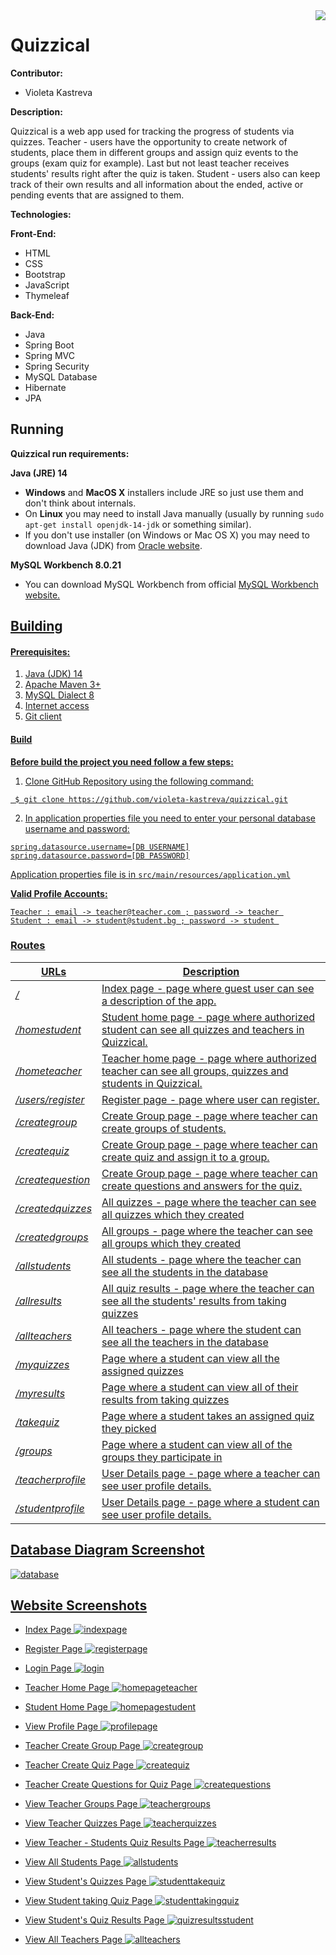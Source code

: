 <img src="/quizzical/blob/master/quizzical/src/main/resources/static/img/logo.png" align="right"/>

# Quizzical

**Contributor:**

*  Violeta Kastreva

**Description:**

Quizzical is a web app used for tracking the progress of students via quizzes. 
Teacher - users have the opportunity to create network of students, place them in different groups and assign quiz events to the groups (exam quiz for example). Last but not least teacher receives students' results right after the quiz is taken.
Student - users also can keep track of their own results and all information about the ended, active or pending events that are assigned to them.

**Technologies:**

**Front-End:**

*   HTML
*   CSS
*   Bootstrap
*   JavaScript
*   Thymeleaf 

 
**Back-End:**
*   Java
*   Spring Boot 
*   Spring MVC 
*   Spring Security
*   MySQL Database 
*   Hibernate
*   JPA

## Running

**Quizzical run requirements:**

**Java (JRE) 14**

* <b>Windows</b> and <b>MacOS X</b> installers include JRE so just use them and don't think about internals.
* On <b>Linux</b> you may need to install Java manually (usually by running `sudo apt-get install openjdk-14-jdk` or something similar).
* If you don't use installer (on Windows or Mac OS X) you may need to download Java (JDK) from <a href="https://www.oracle.com/java/technologies/javase/jdk14-archive-downloads.html">Oracle website</a>.

**MySQL Workbench 8.0.21**

* You can download MySQL Workbench from official <a href="https://dev.mysql.com/downloads/workbench/"> MySQL Workbench website.

## Building

#### Prerequisites:

 1. Java (JDK) 14 
 2. Apache Maven 3+
 3. MySQL Dialect 8
 4. Internet access
 5. Git client

#### Build
**Before build the project you need follow a few steps:**

 1. Clone GitHub Repository using the following command:
 
   ```
    $ git clone https://github.com/violeta-kastreva/quizzical.git
   ```
 2. In application properties file you need to enter your personal database username and password:
   ```
   spring.datasource.username=[DB USERNAME]
   spring.datasource.password=[DB PASSWORD]
   ```

  Application properties file is in `src/main/resources/application.yml`

 **Valid Profile Accounts:**
 
    Teacher : email -> teacher@teacher.com ; password -> teacher 
    Student : email -> student@student.bg ; password -> student 

### Routes

URLs | Description
---------|---------
 */* | Index page - page where guest user can see a description of the app.
 */homestudent* | Student home page - page where authorized student can see all quizzes and teachers in Quizzical.
 */hometeacher* | Teacher home page - page where authorized teacher can see all groups, quizzes and students in Quizzical.
 */users/register* | Register page - page where user can register.
 */creategroup* | Create Group page - page where teacher can create groups of students.
 */createquiz* | Create Group page - page where teacher can create quiz and assign it to a group.
 */createquestion* | Create Group page - page where teacher can create questions and answers for the quiz. 
 */createdquizzes* | All quizzes - page where the teacher can see all quizzes which they created
 */createdgroups* | All groups - page where the teacher can see all groups which they created
 */allstudents* | All students - page where the teacher can see all the students in the database
 */allresults* | All quiz results - page where the teacher can see all the students' results from taking quizzes
 */allteachers* | All teachers - page where the student can see all the teachers in the database
 */myquizzes* | Page where a student can view all the assigned quizzes 
 */myresults* | Page where a student can view all of their results from taking quizzes
 */takequiz* | Page where a student takes an assigned quiz they picked
 */groups* | Page where a student can view all of the groups they participate in
 */teacherprofile* | User Details page - page where a teacher can see user profile details.
 */studentprofile* | User Details page - page where a student can see user profile details.
 

Database Diagram Screenshot
 ---
 
 ![database](/quizzical/src/main/resources/static/screenshots/database.jpg)
 
 
 Website Screenshots
 ---
 
 - Index Page 
 ![indexpage](/quizzical/src/main/resources/static/screenshots/indexpage.jpg) 
 
 - Register Page 
 ![registerpage](/quizzical/src/main/resources/static/screenshots/register.jpg) 
 
 - Login Page 
  ![login](/quizzical/src/main/resources/static/screenshots/login.jpg)    
 
 - Teacher Home Page 
 ![homepageteacher](/quizzical/src/main/resources/static/screenshots/teacherhome.jpg)
 
  - Student Home Page 
 ![homepagestudent](/quizzical/src/main/resources/static/screenshots/studenthome.jpg) 
 
  - View Profile Page
 ![profilepage](/quizzical/src/main/resources/static/screenshots/teacherprofile.jpg)
 
 - Teacher Create Group Page
 ![creategroup](/quizzical/src/main/resources/static/screenshots/creategroup.jpg)
 
  - Teacher Create Quiz Page
 ![createquiz](/quizzical/src/main/resources/static/screenshots/createquiz.jpg)

 - Teacher Create Questions for Quiz Page
 ![createquestions](/quizzical/src/main/resources/static/screenshots/createquestions.jpg)
  
 - View Teacher Groups Page
 ![teachergroups](/quizzical/src/main/resources/static/screenshots/teachergroups.jpg)
 
 - View Teacher Quizzes Page
 ![teacherquizzes](/quizzical/src/main/resources/static/screenshots/teacherquizzes.jpg)
 
  - View Teacher - Students Quiz Results Page
 ![teacherresults](/quizzical/src/main/resources/static/screenshots/teacherresults.jpg)
 
  - View All Students Page
 ![allstudents](/quizzical/src/main/resources/static/screenshots/allstudents.jpg)
 
 - View Student's Quizzes Page 
 ![studenttakequiz](/quizzical/src/main/resources/static/screenshots/studenttakequiz.jpg)
 
 - View Student taking Quiz Page 
 ![studenttakingquiz](/quizzical/src/main/resources/static/screenshots/takingquiz.jpg)
 
  - View Student's Quiz Results Page
 ![quizresultsstudent](/quizzical/src/main/resources/static/screenshots/quizresultsstudent.jpg)
 
  - View All Teachers Page
 ![allteachers](/quizzical/src/main/resources/static/screenshots/allteachers.jpg)
 
 
  
 
